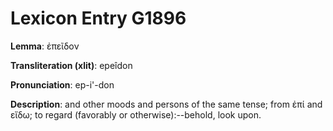 # Lexicon Entry G1896

**Lemma**: ἐπεῖδον

**Transliteration (xlit)**: epeîdon

**Pronunciation**: ep-i'-don

**Description**:
and other moods and persons of the same tense; from ἐπί and εἴδω; to regard (favorably or otherwise):--behold, look upon.
